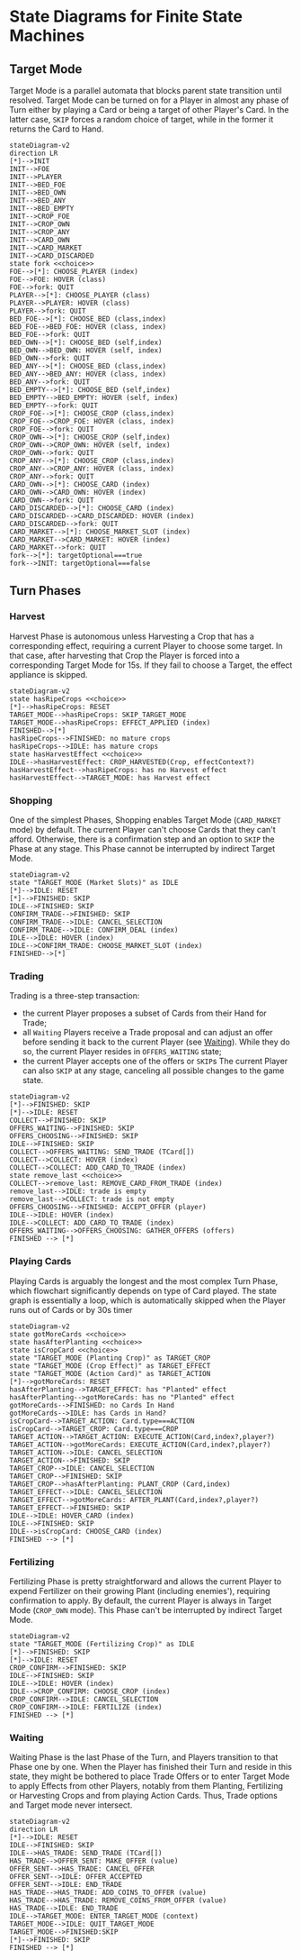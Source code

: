 State Diagrams for Finite State Machines
================================

## Target Mode

Target Mode is a parallel automata that blocks parent state transition until resolved. Target Mode can be turned on for a Player in almost any phase of Turn either by playing a Card or being a target of other Player's Card. In the latter case, `SKIP` forces a random choice of target, while in the former it returns the Card to Hand.

```mermaid
stateDiagram-v2
direction LR
[*]-->INIT
INIT-->FOE
INIT-->PLAYER
INIT-->BED_FOE
INIT-->BED_OWN
INIT-->BED_ANY
INIT-->BED_EMPTY
INIT-->CROP_FOE
INIT-->CROP_OWN
INIT-->CROP_ANY
INIT-->CARD_OWN
INIT-->CARD_MARKET
INIT-->CARD_DISCARDED
state fork <<choice>>
FOE-->[*]: CHOOSE_PLAYER (index)
FOE-->FOE: HOVER (class)
FOE-->fork: QUIT
PLAYER-->[*]: CHOOSE_PLAYER (class)
PLAYER-->PLAYER: HOVER (class)
PLAYER-->fork: QUIT
BED_FOE-->[*]: CHOOSE_BED (class,index)
BED_FOE-->BED_FOE: HOVER (class, index)
BED_FOE-->fork: QUIT
BED_OWN-->[*]: CHOOSE_BED (self,index)
BED_OWN-->BED_OWN: HOVER (self, index)
BED_OWN-->fork: QUIT
BED_ANY-->[*]: CHOOSE_BED (class,index)
BED_ANY-->BED_ANY: HOVER (class, index)
BED_ANY-->fork: QUIT
BED_EMPTY-->[*]: CHOOSE_BED (self,index)
BED_EMPTY-->BED_EMPTY: HOVER (self, index)
BED_EMPTY-->fork: QUIT
CROP_FOE-->[*]: CHOOSE_CROP (class,index)
CROP_FOE-->CROP_FOE: HOVER (class, index)
CROP_FOE-->fork: QUIT
CROP_OWN-->[*]: CHOOSE_CROP (self,index)
CROP_OWN-->CROP_OWN: HOVER (self, index)
CROP_OWN-->fork: QUIT
CROP_ANY-->[*]: CHOOSE_CROP (class,index)
CROP_ANY-->CROP_ANY: HOVER (class, index)
CROP_ANY-->fork: QUIT
CARD_OWN-->[*]: CHOOSE_CARD (index)
CARD_OWN-->CARD_OWN: HOVER (index)
CARD_OWN-->fork: QUIT
CARD_DISCARDED-->[*]: CHOOSE_CARD (index)
CARD_DISCARDED-->CARD_DISCARDED: HOVER (index)
CARD_DISCARDED-->fork: QUIT
CARD_MARKET-->[*]: CHOOSE_MARKET_SLOT (index)
CARD_MARKET-->CARD_MARKET: HOVER (index)
CARD_MARKET-->fork: QUIT
fork-->[*]: targetOptional===true
fork-->INIT: targetOptional===false
```

## Turn Phases

### Harvest

Harvest Phase is autonomous unless Harvesting a Crop that has a corresponding effect, requiring a current Player to choose some target. In that case, after harvesting that Crop the Player is forced into a corresponding Target Mode for 15s. If they fail to choose a Target, the effect appliance is skipped. 

```mermaid
stateDiagram-v2
state hasRipeCrops <<choice>>
[*]-->hasRipeCrops: RESET
TARGET_MODE-->hasRipeCrops: SKIP_TARGET_MODE
TARGET_MODE-->hasRipeCrops: EFFECT_APPLIED (index)
FINISHED-->[*]
hasRipeCrops-->FINISHED: no mature crops
hasRipeCrops-->IDLE: has mature crops
state hasHarvestEffect <<choice>>
IDLE-->hasHarvestEffect: CROP_HARVESTED(Crop, effectContext?)
hasHarvestEffect-->hasRipeCrops: has no Harvest effect
hasHarvestEffect-->TARGET_MODE: has Harvest effect
```

### Shopping

One of the simplest Phases, Shopping enables Target Mode (`CARD_MARKET` mode) by default. The current Player can't choose Cards that they can't afford. Otherwise, there is a confirmation step and an option to `SKIP` the Phase at any stage. This Phase cannot be interrupted by indirect Target Mode.

```mermaid
stateDiagram-v2
state "TARGET_MODE (Market Slots)" as IDLE
[*]-->IDLE: RESET
[*]-->FINISHED: SKIP
IDLE-->FINISHED: SKIP
CONFIRM_TRADE-->FINISHED: SKIP
CONFIRM_TRADE-->IDLE: CANCEL_SELECTION
CONFIRM_TRADE-->IDLE: CONFIRM_DEAL (index)
IDLE-->IDLE: HOVER (index)
IDLE-->CONFIRM_TRADE: CHOOSE_MARKET_SLOT (index)
FINISHED-->[*]
```

### Trading

Trading is a three-step transaction:
- the current Player proposes a subset of Cards from their Hand for Trade;
- all `Waiting` Players receive a Trade proposal and can adjust an offer before sending it back to the current Player (see [Waiting](#waiting)). While they do so, the current Player resides in `OFFERS_WAITING` state;
- the current Player accepts one of the offers or `SKIP`s
The current Player can also `SKIP` at any stage, canceling all possible changes to the game state. 

```mermaid
stateDiagram-v2
[*]-->FINISHED: SKIP
[*]-->IDLE: RESET
COLLECT-->FINISHED: SKIP
OFFERS_WAITING-->FINISHED: SKIP
OFFERS_CHOOSING-->FINISHED: SKIP
IDLE-->FINISHED: SKIP
COLLECT-->OFFERS_WAITING: SEND_TRADE (TCard[])
COLLECT-->COLLECT: HOVER (index)
COLLECT-->COLLECT: ADD_CARD_TO_TRADE (index)
state remove_last <<choice>>
COLLECT-->remove_last: REMOVE_CARD_FROM_TRADE (index)
remove_last-->IDLE: trade is empty
remove_last-->COLLECT: trade is not empty 
OFFERS_CHOOSING-->FINISHED: ACCEPT_OFFER (player)
IDLE-->IDLE: HOVER (index)
IDLE-->COLLECT: ADD_CARD_TO_TRADE (index)
OFFERS_WAITING-->OFFERS_CHOOSING: GATHER_OFFERS (offers)
FINISHED --> [*]
```

### Playing Cards

Playing Cards is arguably the longest and the most complex Turn Phase, which flowchart significantly depends on type of Card played. The state graph is essentially a loop, which is automatically skipped when the Player runs out of Cards or by 30s timer

```mermaid
stateDiagram-v2
state gotMoreCards <<choice>>
state hasAfterPlanting <<choice>>
state isCropCard <<choice>>
state "TARGET_MODE (Planting Crop)" as TARGET_CROP
state "TARGET_MODE (Crop Effect)" as TARGET_EFFECT
state "TARGET_MODE (Action Card)" as TARGET_ACTION
[*]-->gotMoreCards: RESET
hasAfterPlanting-->TARGET_EFFECT: has "Planted" effect
hasAfterPlanting-->gotMoreCards: has no "Planted" effect
gotMoreCards-->FINISHED: no Cards In Hand
gotMoreCards-->IDLE: has Cards in Hand?
isCropCard-->TARGET_ACTION: Card.type===ACTION
isCropCard-->TARGET_CROP: Card.type===CROP
TARGET_ACTION-->TARGET_ACTION: EXECUTE_ACTION(Card,index?,player?)
TARGET_ACTION-->gotMoreCards: EXECUTE_ACTION(Card,index?,player?)
TARGET_ACTION-->IDLE: CANCEL_SELECTION
TARGET_ACTION-->FINISHED: SKIP
TARGET_CROP-->IDLE: CANCEL_SELECTION
TARGET_CROP-->FINISHED: SKIP
TARGET_CROP-->hasAfterPlanting: PLANT_CROP (Card,index)
TARGET_EFFECT-->IDLE: CANCEL_SELECTION
TARGET_EFFECT-->gotMoreCards: AFTER_PLANT(Card,index?,player?)
TARGET_EFFECT-->FINISHED: SKIP
IDLE-->IDLE: HOVER_CARD (index)
IDLE-->FINISHED: SKIP
IDLE-->isCropCard: CHOOSE_CARD (index)
FINISHED --> [*]
```

### Fertilizing

Fertilizing Phase is pretty straightforward and allows the current Player to expend Fertilizer on their growing Plant (including enemies'), requiring confirmation to apply. By default, the current Player is always in Target Mode (`CROP_OWN` mode). This Phase can't be interrupted by indirect Target Mode.

```mermaid
stateDiagram-v2
state "TARGET_MODE (Fertilizing Crop)" as IDLE
[*]-->FINISHED: SKIP
[*]-->IDLE: RESET
CROP_CONFIRM-->FINISHED: SKIP
IDLE-->FINISHED: SKIP
IDLE-->IDLE: HOVER (index)
IDLE-->CROP_CONFIRM: CHOOSE_CROP (index)
CROP_CONFIRM-->IDLE: CANCEL_SELECTION
CROP_CONFIRM-->IDLE: FERTILIZE (index)
FINISHED --> [*]
```

### Waiting

Waiting Phase is the last Phase of the Turn, and Players transition to that Phase one by one. When the Player has finished their Turn and reside in this state, they might be bothered to place Trade Offers or to enter Target Mode to apply Effects from other Players, notably from them Planting, Fertilizing or Harvesting Crops and from playing Action Cards. Thus, Trade options and Target mode never intersect.

```mermaid
stateDiagram-v2
direction LR
[*]-->IDLE: RESET
IDLE-->FINISHED: SKIP
IDLE-->HAS_TRADE: SEND_TRADE (TCard[])
HAS_TRADE-->OFFER_SENT: MAKE_OFFER (value)
OFFER_SENT-->HAS_TRADE: CANCEL_OFFER
OFFER_SENT-->IDLE: OFFER_ACCEPTED
OFFER_SENT-->IDLE: END_TRADE
HAS_TRADE-->HAS_TRADE: ADD_COINS_TO_OFFER (value)
HAS_TRADE-->HAS_TRADE: REMOVE_COINS_FROM_OFFER (value)
HAS_TRADE-->IDLE: END_TRADE
IDLE-->TARGET_MODE: ENTER_TARGET_MODE (context)
TARGET_MODE-->IDLE: QUIT_TARGET_MODE
TARGET_MODE-->FINISHED:SKIP
[*]-->FINISHED: SKIP 
FINISHED --> [*]
```
